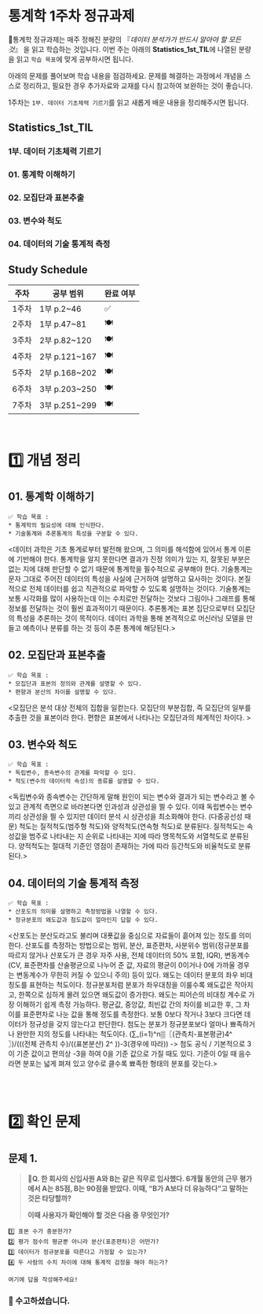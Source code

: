 # 통계학 1주차 정규과제

📌통계학 정규과제는 매주 정해진 분량의 『*데이터 분석가가 반드시 알아야 할 모든 것*』 을 읽고 학습하는 것입니다. 이번 주는 아래의 **Statistics_1st_TIL**에 나열된 분량을 읽고 `학습 목표`에 맞게 공부하시면 됩니다.

아래의 문제를 풀어보며 학습 내용을 점검하세요. 문제를 해결하는 과정에서 개념을 스스로 정리하고, 필요한 경우 추가자료와 교재를 다시 참고하여 보완하는 것이 좋습니다.

1주차는 `1부. 데이터 기초체력 기르기`를 읽고 새롭게 배운 내용을 정리해주시면 됩니다.


## Statistics_1st_TIL

### 1부. 데이터 기초체력 기르기
### 01. 통계학 이해하기
### 02. 모집단과 표본추출
### 03. 변수와 척도
### 04. 데이터의 기술 통계적 측정



## Study Schedule

| 주차  | 공부 범위     | 완료 여부 |
| ----- | ------------- | --------- |
| 1주차 | 1부 p.2~46    | ✅         |
| 2주차 | 1부 p.47~81   | 🍽️         |
| 3주차 | 2부 p.82~120  | 🍽️         |
| 4주차 | 2부 p.121~167 | 🍽️         |
| 5주차 | 2부 p.168~202 | 🍽️         |
| 6주차 | 3부 p.203~250 | 🍽️         |
| 7주차 | 3부 p.251~299 | 🍽️         |

<br>

<!-- 여기까진 그대로 둬 주세요-->


# 1️⃣ 개념 정리 
## 01. 통계학 이해하기

```
✅ 학습 목표 :
* 통계학의 필요성에 대해 인식한다.
* 기술통계와 추론통계의 특성을 구분할 수 있다.
```
<데이터 과학은 기초 통계로부터 발전해 왔으며, 그 의미를 해석함에 있어서 통계 이론에 기반해야 한다. 통계학을 알지 못한다면 결과가 진정 의미가 있는 지, 잘못된 부분은 없는 지에 대해 판단할 수 없기 때문에 통계학을 필수적으로 공부해야 한다.
기술통계는 문자 그대로 주어진 데이터의 특성을 사실에 근거하여 설명하고 묘사하는 것이다. 본질적으로 전체 데이터를 쉽고 직관적으로 파악할 수 있도록 설명하는 것이다. 기술통계는 보통 시각화를 많이 사용하는데 이는 수치로만 전달하는 것보다 그림이나 그래프를 통해 정보를 전달하는 것이 훨씬 효과적이기 때문이다.
추론통계는 표본 집단으로부터 모집단의 특성을 추론하는 것이 목적이다. 데이터 과학을 통해 본격적으로 머신러닝 모델을 만들고 예측이나 분류를 하는 것 등이 추론 통계에 해당된다.>


## 02. 모집단과 표본추출

```
✅ 학습 목표 :
* 모집단과 표본의 정의와 관계를 설명할 수 있다.
* 편향과 분산의 차이를 설명할 수 있다.
```

<모집단은 분석 대상 전체의 집합을 일컫는다. 모집단의 부분집합, 즉 모집단의 일부를 추출한 것을 표본이라 한다. 
편향은 표본에서 나타나는 모집단과의 체계적인 차이다. >


## 03. 변수와 척도
```
✅ 학습 목표 :
* 독립변수, 종속변수의 관계를 파악할 수 있다.
* 척도(변수의 데이터적 속성)의 종류를 설명할 수 있다.
```
<독립변수와 종속변수는 간단하게 말해 원인이 되는 변수와 결과가 되는 변수라고 볼 수 있고 관계적 측면으로 바라본다면 인과성과 상관성을 띌 수 있다. 이때 독립변수는 변수끼리 상관성을 띌 수 있지만 데이터 분석 시 상관성을 최소화해야 한다. (다중공선성 때문)
척도는 질적척도(범주형 척도)와 양적척도(연속형 척도)로 분류된다. 질적척도는 속성값을 범주로 나타내는 지 순위로 나타내는 지에 따라 명목척도와 서열척도로 분류된다. 양적척도는 절대적 기준인 영점이 존재하는 가에 따라 등간척도와 비율척도로 분류된다.>


## 04. 데이터의 기술 통계적 측정

```
✅ 학습 목표 :
* 산포도의 의미를 설명하고 측정방법을 나열할 수 있다.
* 정규분포의 왜도값과 첨도값이 얼마인지 답할 수 있다.
```

<산포도는 분산도라고도 불리며 대푯값을 중심으로 자료들이 흩어져 있는 정도를 의미한다. 산포도를 측정하는 방법으로는 범위, 분산, 표준편차, 사분위수 범위(정규분포를 따르지 않거나 산포도가 큰 경우 자주 사용, 전체 데이터의 50% 포함, IQR), 변동계수(CV, 표준편차를 산술평균으로 나누어 준 값, 자료의 평균이 0이거나 0에 가까울 경우는 변동계수가 무한히 커질 수 있으니 주의) 등이 있다.
왜도는 데이터 분포의 좌우 비대칭도를 표현하는 척도이다. 정규분포처럼 분포가 좌우대칭을 이룰수록 왜도값은 작아지고, 한쪽으로 심하게 몰려 있으면 왜도값이 증가한다. 왜도는 피어슨의 비대칭 계수로 가장 이해하기 쉽게 측정 가능하다. 평균값, 중앙값, 최빈값 간의 차이를 비교한 후, 그 차이를 표준편차로 나눈 값을 통해 정도를 측정한다. 보통 0보다 작거나 3보다 크다면 데이터가 정규성을 갖지 않는다고 판단한다.
첨도는 분포가 정규분포보다 얼마나 뾰족하거나 완만한 지의 정도를 나타내는 척도이다. (∑_(i=1)^n▒〖(관측치-표본평균)4^ 〗)/(((전체 관측치 수)/((표본분산) 2^ ))-3(경우에 따라)) -> 첨도 공식 / 기본적으로 3이 기준 값이고 편의상 -3을 하여 0을 기준 값으로 가질 때도 있다. 기준이 0일 때 음수라면 분포는 넓게 펴져 있고 양수로 클수록 뾰족한 형태의 분포를 갖는다.>




<br>
<br>

# 2️⃣ 확인 문제

## 문제 1.

> **🧚Q. 한 회사의 신입사원 A와 B는 같은 직무로 입사했다. 6개월 동안의 근무 평가에서 A는 85점, B는 90점을 받았다. 이때, “B가 A보다 더 유능하다”고 말하는 것은 타당할까?**
>
> **이때 사용자가 확인해야 할 것은 다음 중 무엇인가?**

~~~
1️⃣ 표본 수가 충분한가?
2️⃣ 평가 점수의 평균뿐 아니라 분산(표준편차)은 어떤가?
3️⃣ 데이터가 정규분포를 따른다고 가정할 수 있는가?
4️⃣ 두 사람의 수치 차이에 대해 통계적 검정을 해야 하는가?
~~~



<!--학습한 개념을 활용하여 자유롭게 설명해 보세요. 구체적인 예시를 들어 설명하면 더욱 좋습니다.-->

```
여기에 답을 작성해주세요!
```



### 🎉 수고하셨습니다.